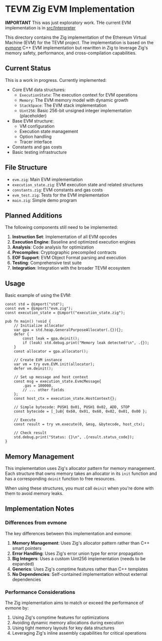 # TEVM Zig EVM Implementation

**IMPORTANT** This was just exploratory work. THe current EVM implementation is in [src/Interpreter](../Interpreter/)

This directory contains the Zig implementation of the Ethereum Virtual Machine (EVM) for the TEVM project. The implementation is based on the [evmone](https://github.com/ethereum/evmone) C++ EVM implementation but rewritten in Zig to leverage Zig's memory safety, performance, and cross-compilation capabilities.

## Current Status

This is a work in progress. Currently implemented:

- Core EVM data structures:
  - `ExecutionState`: The execution context for EVM operations
  - `Memory`: The EVM memory model with dynamic growth
  - `StackSpace`: The EVM stack implementation
  - `Uint256`: Basic 256-bit unsigned integer implementation (placeholder)
- Base EVM structure:
  - VM configuration
  - Execution state management
  - Option handling
  - Tracer interface
- Constants and gas costs
- Basic testing infrastructure

## File Structure

- `evm.zig`: Main EVM implementation
- `execution_state.zig`: EVM execution state and related structures
- `constants.zig`: EVM constants and gas costs
- `evm_test.zig`: Tests for the EVM implementation
- `main.zig`: Simple demo program

## Planned Additions

The following components still need to be implemented:

1. **Instruction Set**: Implementation of all EVM opcodes
2. **Execution Engine**: Baseline and optimized execution engines
3. **Analysis**: Code analysis for optimization
4. **Precompiles**: Cryptographic precompiled contracts
5. **EOF Support**: EVM Object Format parsing and execution
6. **Testing**: Comprehensive test suite
7. **Integration**: Integration with the broader TEVM ecosystem

## Usage

Basic example of using the EVM:

```zig
const std = @import("std");
const evm = @import("evm.zig");
const execution_state = @import("execution_state.zig");

pub fn main() !void {
    // Initialize allocator
    var gpa = std.heap.GeneralPurposeAllocator(.{}){};
    defer {
        const leak = gpa.deinit();
        if (leak) std.debug.print("Memory leak detected!\n", .{});
    }
    const allocator = gpa.allocator();

    // Create EVM instance
    var vm = try evm.EVM.init(allocator);
    defer vm.deinit();

    // Set up message and host context
    const msg = execution_state.EvmcMessage{
        .gas = 100000,
        // ... other fields
    };
    const host_ctx = execution_state.HostContext{};

    // Simple bytecode: PUSH1 0x01, PUSH1 0x02, ADD, STOP
    const bytecode = [_]u8{ 0x60, 0x01, 0x60, 0x02, 0x01, 0x00 };

    // Execute
    const result = try vm.execute(0, &msg, &bytecode, host_ctx);

    // Check result
    std.debug.print("Status: {}\n", .{result.status_code});
}
```

## Memory Management

This implementation uses Zig's allocator pattern for memory management. Each structure that owns memory takes an allocator in its `init` function and has a corresponding `deinit` function to free resources.

When using these structures, you must call `deinit` when you're done with them to avoid memory leaks.

## Implementation Notes

### Differences from evmone

The key differences between this implementation and evmone:

1. **Memory Management**: Uses Zig's allocator pattern rather than C++ smart pointers
2. **Error Handling**: Uses Zig's error union type for error propagation
3. **Big Integers**: Uses a custom Uint256 implementation (needs to be expanded)
4. **Generics**: Uses Zig's comptime features rather than C++ templates
5. **No Dependencies**: Self-contained implementation without external dependencies

### Performance Considerations

The Zig implementation aims to match or exceed the performance of evmone by:

1. Using Zig's comptime features for optimizations
2. Avoiding dynamic memory allocations during execution
3. Using tight memory layouts for key data structures
4. Leveraging Zig's inline assembly capabilities for critical operations
